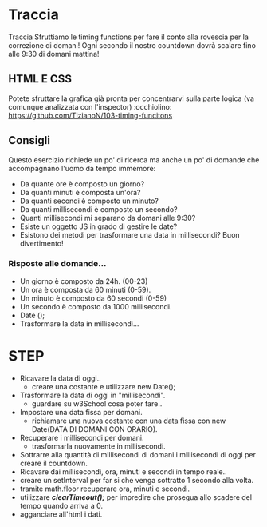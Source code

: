# Traccia

Traccia
Sfruttiamo le timing functions per fare il conto alla rovescia per la correzione di domani!
Ogni secondo il nostro countdown dovrà scalare fino alle 9:30 di domani mattina!

## HTML E CSS

Potete sfruttare la grafica già pronta per concentrarvi sulla parte logica (va comunque analizzata con l'inspector) :occhiolino:
https://github.com/TizianoN/103-timing-funcitons

## Consigli

Questo esercizio richiede un po' di ricerca ma anche un po' di domande che accompagnano l'uomo da tempo immemore:

- Da quante ore è composto un giorno?
- Da quanti minuti è composta un'ora?
- Da quanti secondi è composto un minuto?
- Da quanti millisecondi è composto un secondo?
- Quanti millisecondi mi separano da domani alle 9:30?
- Esiste un oggetto JS in grado di gestire le date?
- Esistono dei metodi per trasformare una data in millisecondi?
  Buon divertimento!

### Risposte alle domande...

- Un giorno è composto da 24h. (00-23)
- Un ora è composta da 60 minuti (0-59).
- Un minuto è composto da 60 secondi (0-59)
- Un secondo è composto da 1000 millisecondi.
- Date ();
- Trasformare la data in millisecondi...

# STEP

- Ricavare la data di oggi..
  - creare una costante e utilizzare new Date();
- Trasformare la data di oggi in "millisecondi".
  - guardare su w3School cosa poter fare..
- Impostare una data fissa per domani.
  - richiamare una nuova costante con una data fissa con new Date(DATA DI DOMANI CON ORARIO).
- Recuperare i millisecondi per domani.
  - trasformarla nuovamente in millisecondi.
- Sottrarre alla quantità di millisecondi di domani i millisecondi di oggi per creare il countdown.
- Ricavare dai millisecondi, ora, minuti e secondi in tempo reale..
- creare un setInterval per far si che venga sottratto 1 secondo alla volta.
- tramite math.floor recuperare ora, minuti e secondi.
- utilizzare **_clearTimeout();_** per impredire che prosegua allo scadere del tempo quando arriva a 0.
- agganciare all'html i dati.
